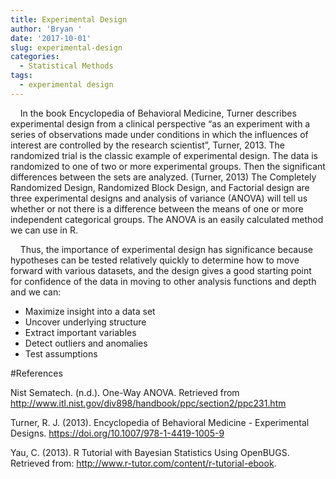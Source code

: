 ```yaml
---
title: Experimental Design
author: 'Bryan '
date: '2017-10-01'
slug: experimental-design
categories:
  - Statistical Methods
tags:
  - experimental design
---
```

&nbsp;&nbsp;&nbsp;&nbsp;In the book Encyclopedia of Behavioral Medicine, Turner describes experimental design from a clinical perspective “as an experiment with a series of observations made under conditions in which the influences of interest are controlled by the research scientist”, Turner, 2013. The randomized trial is the classic example of experimental design. The data is randomized to one of two or more experimental groups. Then the significant differences between the sets are analyzed. (Turner, 2013) The Completely Randomized Design, Randomized Block Design, and Factorial design are three experimental designs and analysis of variance (ANOVA) will tell us whether or not there is a difference between the means of one or more independent categorical groups. The ANOVA is an easily calculated method we can use in R. 

&nbsp;&nbsp;&nbsp;&nbsp;Thus, the importance of experimental design has significance because hypotheses can be tested relatively quickly to determine how to move forward with various datasets, and the design gives a good starting point for confidence of the data in moving to other analysis functions and depth and we can:

* Maximize insight into a data set
* Uncover underlying structure
* Extract important variables
* Detect outliers and anomalies
* Test assumptions 

#References

Nist Sematech. (n.d.). One-Way ANOVA. Retrieved from http://www.itl.nist.gov/div898/handbook/ppc/section2/ppc231.htm

Turner, R. J. (2013). Encyclopedia of Behavioral Medicine - Experimental Designs. https://doi.org/10.1007/978-1-4419-1005-9

Yau, C. (2013). R Tutorial with Bayesian Statistics Using OpenBUGS. Retrieved 
from: http://www.r-tutor.com/content/r-tutorial-ebook.



